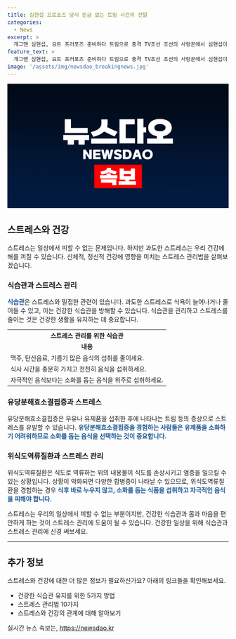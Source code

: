 ```yaml
---
title: 심현섭 프로포즈 당시 뜬금 없는 트림 사건의 전말
categories:
  - News
excerpt: >
  개그맨 심현섭, 요트 프러포즈 준비하다 트림으로 충격 TV조선 조선의 사랑꾼에서 심현섭이 연인에게 프러포즈를 하려다 갑자기 트림을 겪어 출연진들을 놀라게 했다. 심현섭의 트림 사건을 통해 건강 문제에 관심이 쏠리는데, 트림의 원인과 식습관, 유당분해효소결핍증, 위식도역류질환 등과의 관련성 등을 알아보자. 트림을 줄이기 위한 식습관과 예방법에 대한 정보도 소개된다. (총 146자)
feature_text: >
  개그맨 심현섭, 요트 프러포즈 준비하다 트림으로 충격 TV조선 조선의 사랑꾼에서 심현섭이 연인에게 프러포즈를 하려다 갑자기 트림을 겪어 출연진들을 놀라게 했다. 심현섭의 트림 사건을 통해 건강 문제에 관심이 쏠리는데, 트림의 원인과 식습관, 유당분해효소결핍증, 위식도역류질환 등과의 관련성 등을 알아보자. 트림을 줄이기 위한 식습관과 예방법에 대한 정보도 소개된다. (총 146자)
image: '/assets/img/newsdao_breakingnews.jpg'
---
```


<p><img src="/assets/img/newsdao_breakingnews.jpg" alt="bookingtag 속보" /></p>

<h2 data-ke-size="size26">스트레스와 건강</h2>

<p data-ke-size="size16">스트레스는 일상에서 피할 수 없는 문제입니다. 하지만 과도한 스트레스는 우리 건강에 해를 끼칠 수 있습니다. 신체적, 정신적 건강에 영향을 미치는 스트레스 관리법을 살펴보겠습니다.</p>

<h3>식습관과 스트레스 관리</h3>

<p data-ke-size="size16"><b><span style="color: #1a5490;">식습관</span></b>은 스트레스와 밀접한 관련이 있습니다. 과도한 스트레스로 식욕이 늘어나거나 줄어들 수 있고, 이는 건강한 식습관을 방해할 수 있습니다. 식습관을 관리하고 스트레스를 줄이는 것은 건강한 생활을 유지하는 데 중요합니다.</p>

<table>
    <tr>
        <td style="text-align: center; height: 17px;"><b>스트레스 관리를 위한 식습관</b></td>
    </tr>
    <tr>
        <td style="text-align: center; height: 17px;"><b>내용</b></td>
    </tr>
    <tr>
        <td style="text-align: left; height: 17px;">맥주, 탄산음료, 기름기 많은 음식의 섭취를 줄이세요.</td>
    </tr>
    <tr>
        <td style="text-align: left; height: 17px;">식사 시간을 충분히 가지고 천천히 음식을 섭취하세요.</td>
    </tr>
    <tr>
        <td style="text-align: left; height: 17px;">자극적인 음식보다는 소화를 돕는 음식을 위주로 섭취하세요.</td>
    </tr>
</table>

<h3>유당분해효소결핍증과 스트레스</h3>

<p data-ke-size="size16">유당분해효소결핍증은 우유나 유제품을 섭취한 후에 나타나는 트림 등의 증상으로 스트레스를 유발할 수 있습니다. <b><span style="color: #1a5490;">유당분해효소결핍증을 경험하는 사람들은 유제품을 소화하기 어려워하므로 소화를 돕는 음식을 선택하는 것이 중요합니다.</span></b></p>

<h3>위식도역류질환과 스트레스 관리</h3>

<p data-ke-size="size16">위식도역류질환은 식도로 역류하는 위의 내용물이 식도를 손상시키고 염증을 일으킬 수 있는 상황입니다. 상황이 악화되면 다양한 합병증이 나타날 수 있으므로, 위식도역류질환을 경험하는 경우 <b><span style="color: #1a5490;">식후 바로 누우지 않고, 소화를 돕는 식품을 섭취하고 자극적인 음식을 피해야 합니다.</span></b></p>

<p data-ke-size="size16">스트레스는 우리의 일상에서 피할 수 없는 부분이지만, 건강한 식습관과 몸과 마음을 편안하게 하는 것이 스트레스 관리에 도움이 될 수 있습니다. 건강한 일상을 위해 식습관과 스트레스 관리에 신경 써보세요.</p>

<hr>

<h2 data-ke-size="size26">추가 정보</h2>

<p data-ke-size="size16">스트레스와 건강에 대한 더 많은 정보가 필요하신가요? 아래의 링크들을 확인해보세요.</p>

<ul>
    <li>건강한 식습관 유지를 위한 5가지 방법</li>
    <li>스트레스 관리법 10가지</li>
    <li>스트레스와 건강의 관계에 대해 알아보기</li>
</ul>
실시간 뉴스 속보는, <a href="https://newsdao.kr" rel="dofollow">https://newsdao.kr</a>


